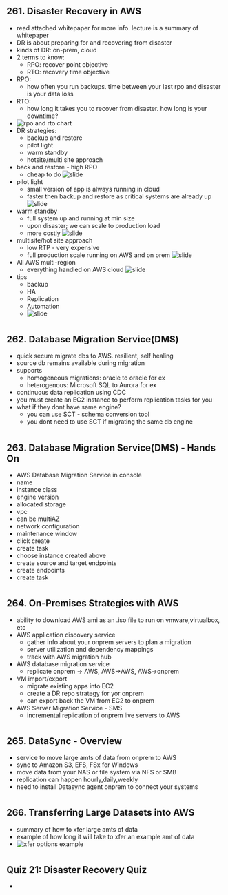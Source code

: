 ## 261. Disaster Recovery in AWS

- read attached whitepaper for more info. lecture is a summary of whitepaper
- DR is about preparing for and recovering from disaster
- kinds of DR: on-prem, cloud
- 2 terms to know:
  - RPO: recover point objective
  - RTO: recovery time objective
- RPO:
  - how often you run backups. time between your last rpo and disaster is your data loss
- RTO:
  - how long it takes you to recover from disaster. how long is your downtime?
- ![rpo and rto chart](img/22-rpoandrto.png)
- DR strategies:
  - backup and restore
  - pilot light
  - warm standby
  - hotsite/multi site approach
- back and restore - high RPO
  - cheap to do
    ![slide](img/22-backuprestore.png)
- pilot light
  - small version of app is always running in cloud
  - faster then backup and restore as critical systems are already up
    ![slide](img/22-pilotlight.png)
- warm standby
  - full system up and running at min size
  - upon disaster; we can scale to production load
  - more costly
    ![slide](img/22-warmstandby.png)
- multisite/hot site approach
  - low RTP - very expensive
  - full production scale running on AWS and on prem
    ![slide](img/22-hotsite.png)
- All AWS multi-region
  - everything handled on AWS cloud
    ![slide](img/22-awsmultiregion.png)
- tips
  - backup
  - HA
  - Replication
  - Automation
  - ![slide](img/22-drtips.png)

#

## 262. Database Migration Service(DMS)

- quick secure migrate dbs to AWS. resilient, self healing
- source db remains available during migration
- supports
  - homogeneous migrations: oracle to oracle for ex
  - heterogenous: Microsoft SQL to Aurora for ex
- continuous data replication using CDC
- you must create an EC2 instance to perform replication tasks for you
- what if they dont have same engine?
  - you can use SCT - schema conversion tool
  - you dont need to use SCT if migrating the same db engine

#

## 263. Database Migration Service(DMS) - Hands On

- AWS Database Migration Service in console
- name
- instance class
- engine version
- allocated storage
- vpc
- can be multiAZ
- network configuration
- maintenance window
- click create
- create task
- choose instance created above
- create source and target endpoints
- create endpoints
- create task

#

## 264. On-Premises Strategies with AWS

- ability to download AWS ami as an .iso file to run on vmware,virtualbox, etc
- AWS application discovery service
  - gather info about your onprem servers to plan a migration
  - server utilization and dependency mappings
  - track with AWS migration hub
- AWS database migration service
  - replicate onprem -> AWS, AWS->AWS, AWS->onprem
- VM import/export
  - migrate existing apps into EC2
  - create a DR repo strategy for yor onprem
  - can export back the VM from EC2 to onprem
- AWS Server Migration Service - SMS
  - incremental replication of onprem live servers to AWS

#

## 265. DataSync - Overview

- service to move large amts of data from onprem to AWS
- sync to Amazon S3, EFS, FSx for Windows
- move data from your NAS or file system via NFS or SMB
- replication can happen hourly,daily,weekly
- need to install Datasync agent onprem to connect your systems

#

## 266. Transferring Large Datasets into AWS

- summary of how to xfer large amts of data
- example of how long it will take to xfer an example amt of data
- ![xfer options example](img/22-xferoptions.png)

#

## Quiz 21: Disaster Recovery Quiz

-

#
